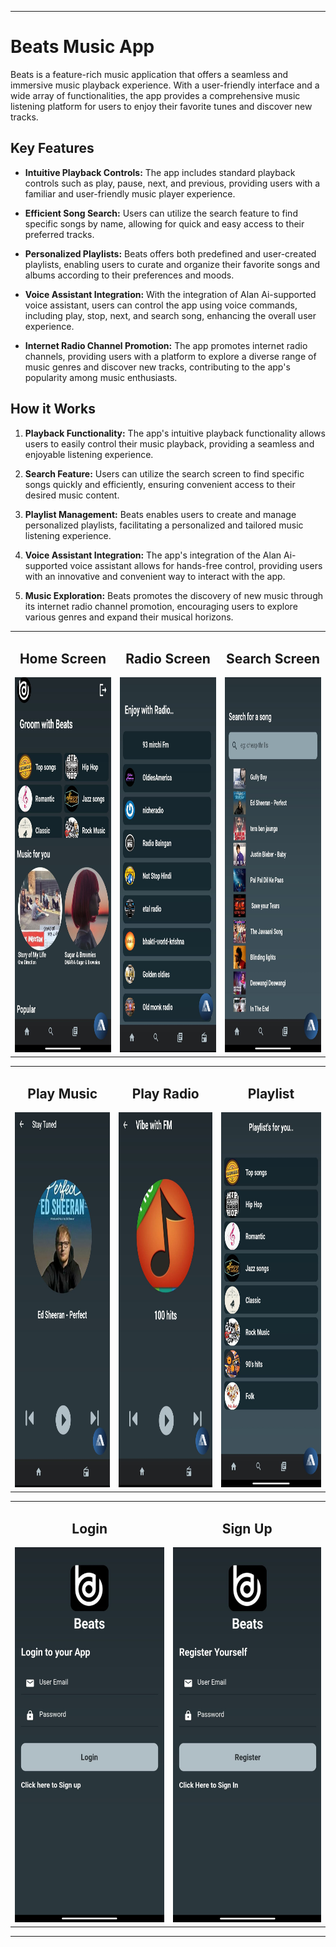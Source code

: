 

---

# Beats Music App

Beats is a feature-rich music application that offers a seamless and immersive music playback experience. With a user-friendly interface and a wide array of functionalities, the app provides a comprehensive music listening platform for users to enjoy their favorite tunes and discover new tracks.

## Key Features

- **Intuitive Playback Controls:** The app includes standard playback controls such as play, pause, next, and previous, providing users with a familiar and user-friendly music player experience.

- **Efficient Song Search:** Users can utilize the search feature to find specific songs by name, allowing for quick and easy access to their preferred tracks.

- **Personalized Playlists:** Beats offers both predefined and user-created playlists, enabling users to curate and organize their favorite songs and albums according to their preferences and moods.

- **Voice Assistant Integration:** With the integration of Alan Ai-supported voice assistant, users can control the app using voice commands, including play, stop, next, and search song, enhancing the overall user experience.

- **Internet Radio Channel Promotion:** The app promotes internet radio channels, providing users with a platform to explore a diverse range of music genres and discover new tracks, contributing to the app's popularity among music enthusiasts.

## How it Works

1. **Playback Functionality:** The app's intuitive playback functionality allows users to easily control their music playback, providing a seamless and enjoyable listening experience.

2. **Search Feature:** Users can utilize the search screen to find specific songs quickly and efficiently, ensuring convenient access to their desired music content.

3. **Playlist Management:** Beats enables users to create and manage personalized playlists, facilitating a personalized and tailored music listening experience.

4. **Voice Assistant Integration:** The app's integration of the Alan Ai-supported voice assistant allows for hands-free control, providing users with an innovative and convenient way to interact with the app.

5. **Music Exploration:** Beats promotes the discovery of new music through its internet radio channel promotion, encouraging users to explore various genres and expand their musical horizons.

  

<table>
  <tr>
    <td align="center">
      <h2> Home Screen</h2>
      <img src="https://github.com/prasadgaikwad047/Beats-flutter-music-app/blob/main/Beats%20Images/Homescreen.jpeg" alt="First Image" width="300" height="600">
    </td>
    <td align="center">
      <h2>Radio Screen</h2>
      <img src="https://github.com/prasadgaikwad047/Beats-flutter-music-app/blob/main/Beats%20Images/Radioscreen.jpeg" alt="Second Image" width="300" height="600">
    </td>
    <td align="center">
      <h2> Search Screen</h2>
      <img src="https://github.com/prasadgaikwad047/Beats-flutter-music-app/blob/main/Beats%20Images/Searchscreen.jpeg" alt="First Image" width="300" height="600">
    </td>
    
  </tr>
</table>

<table>
  <tr>
    <td align="center">
      <h2> Play Music</h2>
      <img src="https://github.com/prasadgaikwad047/Beats-flutter-music-app/blob/main/Beats%20Images/Playmusic.jpeg" alt="First Image" width="300" height="600">
    </td>
    <td align="center">
      <h2>Play Radio</h2>
      <img src="https://github.com/prasadgaikwad047/Beats-flutter-music-app/blob/main/Beats%20Images/Playradio.jpeg" alt="Second Image" width="300" height="600">
    </td>
    <td align="center">
      <h2>Playlist</h2>
      <img src="https://github.com/prasadgaikwad047/Beats-flutter-music-app/blob/main/Beats%20Images/Playlists.jpeg" alt="First Image" width="300" height="600">
    </td>
    
  </tr>
</table>

<table>
  <tr>
    <td align="center">
      <h2> Login</h2>
      <img src="https://github.com/prasadgaikwad047/Beats-flutter-music-app/blob/main/Beats%20Images/Login.jpeg" alt="First Image" width="300" height="600">
    </td>
    <td align="center">
      <h2>Sign Up</h2>
      <img src="https://github.com/prasadgaikwad047/Beats-flutter-music-app/blob/main/Beats%20Images/SignUp.jpeg" alt="Second Image" width="300" height="600">
    </td>
  </tr>
</table>



---


